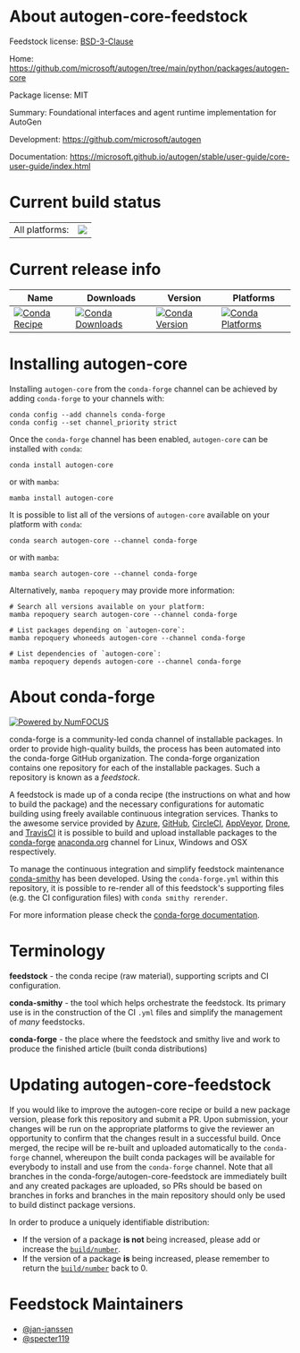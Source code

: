 About autogen-core-feedstock
============================

Feedstock license: [BSD-3-Clause](https://github.com/conda-forge/autogen-core-feedstock/blob/main/LICENSE.txt)

Home: https://github.com/microsoft/autogen/tree/main/python/packages/autogen-core

Package license: MIT

Summary: Foundational interfaces and agent runtime implementation for AutoGen

Development: https://github.com/microsoft/autogen

Documentation: https://microsoft.github.io/autogen/stable/user-guide/core-user-guide/index.html

Current build status
====================


<table><tr><td>All platforms:</td>
    <td>
      <a href="https://dev.azure.com/conda-forge/feedstock-builds/_build/latest?definitionId=24651&branchName=main">
        <img src="https://dev.azure.com/conda-forge/feedstock-builds/_apis/build/status/autogen-core-feedstock?branchName=main">
      </a>
    </td>
  </tr>
</table>

Current release info
====================

| Name | Downloads | Version | Platforms |
| --- | --- | --- | --- |
| [![Conda Recipe](https://img.shields.io/badge/recipe-autogen--core-green.svg)](https://anaconda.org/conda-forge/autogen-core) | [![Conda Downloads](https://img.shields.io/conda/dn/conda-forge/autogen-core.svg)](https://anaconda.org/conda-forge/autogen-core) | [![Conda Version](https://img.shields.io/conda/vn/conda-forge/autogen-core.svg)](https://anaconda.org/conda-forge/autogen-core) | [![Conda Platforms](https://img.shields.io/conda/pn/conda-forge/autogen-core.svg)](https://anaconda.org/conda-forge/autogen-core) |

Installing autogen-core
=======================

Installing `autogen-core` from the `conda-forge` channel can be achieved by adding `conda-forge` to your channels with:

```
conda config --add channels conda-forge
conda config --set channel_priority strict
```

Once the `conda-forge` channel has been enabled, `autogen-core` can be installed with `conda`:

```
conda install autogen-core
```

or with `mamba`:

```
mamba install autogen-core
```

It is possible to list all of the versions of `autogen-core` available on your platform with `conda`:

```
conda search autogen-core --channel conda-forge
```

or with `mamba`:

```
mamba search autogen-core --channel conda-forge
```

Alternatively, `mamba repoquery` may provide more information:

```
# Search all versions available on your platform:
mamba repoquery search autogen-core --channel conda-forge

# List packages depending on `autogen-core`:
mamba repoquery whoneeds autogen-core --channel conda-forge

# List dependencies of `autogen-core`:
mamba repoquery depends autogen-core --channel conda-forge
```


About conda-forge
=================

[![Powered by
NumFOCUS](https://img.shields.io/badge/powered%20by-NumFOCUS-orange.svg?style=flat&colorA=E1523D&colorB=007D8A)](https://numfocus.org)

conda-forge is a community-led conda channel of installable packages.
In order to provide high-quality builds, the process has been automated into the
conda-forge GitHub organization. The conda-forge organization contains one repository
for each of the installable packages. Such a repository is known as a *feedstock*.

A feedstock is made up of a conda recipe (the instructions on what and how to build
the package) and the necessary configurations for automatic building using freely
available continuous integration services. Thanks to the awesome service provided by
[Azure](https://azure.microsoft.com/en-us/services/devops/), [GitHub](https://github.com/),
[CircleCI](https://circleci.com/), [AppVeyor](https://www.appveyor.com/),
[Drone](https://cloud.drone.io/welcome), and [TravisCI](https://travis-ci.com/)
it is possible to build and upload installable packages to the
[conda-forge](https://anaconda.org/conda-forge) [anaconda.org](https://anaconda.org/)
channel for Linux, Windows and OSX respectively.

To manage the continuous integration and simplify feedstock maintenance
[conda-smithy](https://github.com/conda-forge/conda-smithy) has been developed.
Using the ``conda-forge.yml`` within this repository, it is possible to re-render all of
this feedstock's supporting files (e.g. the CI configuration files) with ``conda smithy rerender``.

For more information please check the [conda-forge documentation](https://conda-forge.org/docs/).

Terminology
===========

**feedstock** - the conda recipe (raw material), supporting scripts and CI configuration.

**conda-smithy** - the tool which helps orchestrate the feedstock.
                   Its primary use is in the construction of the CI ``.yml`` files
                   and simplify the management of *many* feedstocks.

**conda-forge** - the place where the feedstock and smithy live and work to
                  produce the finished article (built conda distributions)


Updating autogen-core-feedstock
===============================

If you would like to improve the autogen-core recipe or build a new
package version, please fork this repository and submit a PR. Upon submission,
your changes will be run on the appropriate platforms to give the reviewer an
opportunity to confirm that the changes result in a successful build. Once
merged, the recipe will be re-built and uploaded automatically to the
`conda-forge` channel, whereupon the built conda packages will be available for
everybody to install and use from the `conda-forge` channel.
Note that all branches in the conda-forge/autogen-core-feedstock are
immediately built and any created packages are uploaded, so PRs should be based
on branches in forks and branches in the main repository should only be used to
build distinct package versions.

In order to produce a uniquely identifiable distribution:
 * If the version of a package **is not** being increased, please add or increase
   the [``build/number``](https://docs.conda.io/projects/conda-build/en/latest/resources/define-metadata.html#build-number-and-string).
 * If the version of a package **is** being increased, please remember to return
   the [``build/number``](https://docs.conda.io/projects/conda-build/en/latest/resources/define-metadata.html#build-number-and-string)
   back to 0.

Feedstock Maintainers
=====================

* [@jan-janssen](https://github.com/jan-janssen/)
* [@specter119](https://github.com/specter119/)

